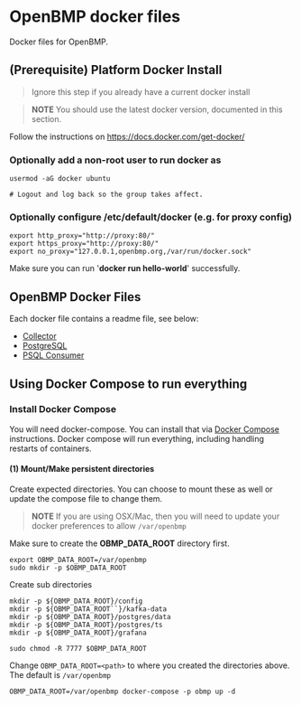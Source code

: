# OpenBMP docker files
Docker files for OpenBMP.

## (Prerequisite) Platform Docker Install

> Ignore this step if you already have a current docker install

> **NOTE**
> You should use the latest docker version, documented in this section.

Follow the instructions on https://docs.docker.com/get-docker/

### Optionally add a non-root user to run docker as
    usermod -aG docker ubuntu
    
    # Logout and log back so the group takes affect. 


### Optionally configure **/etc/default/docker** (e.g. for proxy config)

    export http_proxy="http://proxy:80/"
    export https_proxy="http://proxy:80/"
    export no_proxy="127.0.0.1,openbmp.org,/var/run/docker.sock"

Make sure you can run '**docker run hello-world**' successfully.


## OpenBMP Docker Files
Each docker file contains a readme file, see below:

* [Collector](collector/README.md)
* [PostgreSQL](postgres/README.md)
* [PSQL Consumer](psql-app/README.md)


## Using Docker Compose to run everything

### Install Docker Compose
You will need docker-compose.  You can install that via [Docker Compose](https://docs.docker.com/compose/install/)
instructions.  Docker compose will run everything, including handling restarts of containers. 

#### (1) Mount/Make persistent directories
Create expected directories. You can choose to mount these as well or update the compose file to change them. 

> **NOTE**
> If you are using OSX/Mac, then you will need to update your docker preferences to allow ```/var/openbmp```

Make sure to create the **OBMP_DATA_ROOT** directory first.  
```
export OBMP_DATA_ROOT=/var/openbmp
sudo mkdir -p $OBMP_DATA_ROOT
```

Create sub directories
```
mkdir -p ${OBMP_DATA_ROOT}/config
mkdir -p ${OBMP_DATA_ROOT``}/kafka-data
mkdir -p ${OBMP_DATA_ROOT}/postgres/data
mkdir -p ${OBMP_DATA_ROOT}/postgres/ts
mkdir -p ${OBMP_DATA_ROOT}/grafana

sudo chmod -R 7777 $OBMP_DATA_ROOT
```


Change ```OBMP_DATA_ROOT=<path>``` to where you created the directories above.  The default is ```/var/openbmp```

```
OBMP_DATA_ROOT=/var/openbmp docker-compose -p obmp up -d
```

